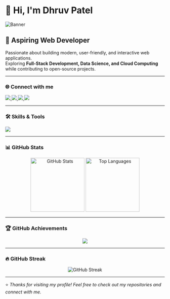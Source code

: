 # 👋 Hi, I'm Dhruv Patel  

![Banner](https://github.com/PatelDhruv23/PatelDhruv23/blob/main/assets/banner.gif)  
<!-- You can add a custom banner or keep this line -->


## 🚀 Aspiring Web Developer  
Passionate about building modern, user-friendly, and interactive web applications.  
Exploring **Full-Stack Development, Data Science, and Cloud Computing** while contributing to open-source projects.  

---

### 🌐 Connect with me  
<p align="left">
  <a href="mailto:dhrruv141@gmail.com">
    <img src="https://img.shields.io/badge/Gmail-D14836?style=for-the-badge&logo=gmail&logoColor=white" />
  </a>
  <a href="https://instagram.com/pateldhrruv">
    <img src="https://img.shields.io/badge/Instagram-E4405F?style=for-the-badge&logo=instagram&logoColor=white" />
  </a>
  <a href="https://linkedin.com/in/dhruv-patel-8063b3344">
    <img src="https://img.shields.io/badge/LinkedIn-0A66C2?style=for-the-badge&logo=linkedin&logoColor=white" />
  </a>
  <a href="https://github.com/PatelDhruv23">
    <img src="https://img.shields.io/badge/GitHub-171515?style=for-the-badge&logo=github&logoColor=white" />
  </a>
</p>

---

### 🛠️ Skills & Tools  
<p align="left">
  <img src="https://skillicons.dev/icons?i=html,css,js,react,tailwind,python,java,mysql,git,github,vscode" />
</p>

---

### 📊 GitHub Stats  
<p align="center">
  <img src="https://github-readme-stats.vercel.app/api?username=PatelDhruv23&show_icons=true&theme=tokyonight" alt="GitHub Stats" height="170px"/>
  <img src="https://github-readme-stats.vercel.app/api/top-langs/?username=PatelDhruv23&layout=compact&theme=tokyonight" alt="Top Languages" height="170px"/>
</p>

---

### 🏆 GitHub Achievements  
<p align="center">
  <img src="https://github-profile-trophy.vercel.app/?username=PatelDhruv23&theme=onedark&no-frame=true&margin-w=15&margin-h=15" />
</p>

---

### 🔥 GitHub Streak  
<p align="center">
  <img src="https://streak-stats.demolab.com?user=PatelDhruv23&theme=tokyonight&hide_border=false" alt="GitHub Streak"/>
</p>

---

⭐️ *Thanks for visiting my profile! Feel free to check out my repositories and connect with me.*  
